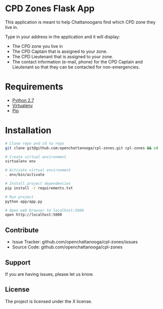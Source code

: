 # CPD Zones Flask App

This application is meant to help Chattanoogans find which CPD zone they live in.

Type in your address in the application and it will display:

  * The CPD zone you live in
  * The CPD Captain that is assigned to your zone.
  * The CPD Lieutenant that is assigned to your zone.
  * The contact information (e-mail, phone) for the CPD Captain and Lieutenant so that they can be contacted for non-emergencies.

# Requirements

- [Python 2.7](https://www.python.org/)
- [Virtualenv](https://virtualenv.pypa.io/en/latest/)
- [Pip](https://pip.pypa.io/en/latest/installing.html)

# Installation

~~~ sh
# Clone repo and cd to repo
git clone git@github.com:openchattanooga/cpl-zones.git cpl-zones && cd cpl-zones

# Create virtual environment
virtualenv env

# Activate virtual environment
. env/bin/activate

# Install project dependencies
pip install -r requirements.txt

# Run project
python app/app.py

# Open web browser to localhost:5000
open http://localhost:5000
~~~

## Contribute

- Issue Tracker: github.com/openchattanooga/cpl-zones/issues
- Source Code: github.com/openchattanooga/cpl-zones

## Support

If you are having issues, please let us know.


## License

The project is licensed under the X license.
